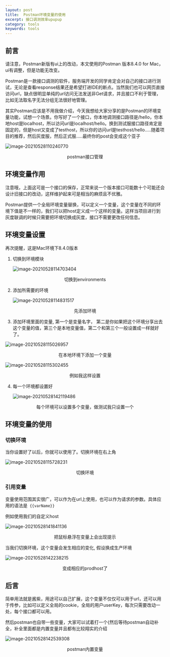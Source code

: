 ```yaml
---
layout: post
title:  Postman环境变量的使用
excerpt: 接口调测效率upupup
category: tools
keywords: tools
---
```


## 前言

请注意，Postman新版有ui上的改动，本文使用的Postman 版本8.4.0 for Mac， ui有调整，但是功能无改变。

Postman是一款接口调测的软件，服务端开发的同学肯定会对自己的接口进行测试，无论是查看response结果还是希望打进IDE的断点。当然我们也可以网页直接访问url，缺点很明显单纯的url访问无法发送非Get请求，并且接口不利于管理，比如无法取名字无法分组无法很好地管理。

其实Postman应该是不用我做介绍，今天我想给大家分享的是Postman的环境变量功能，试想一个场景。你写好了一个接口，你本地调测接口路径是/hello，你本地host是localhost，所以访问url是localhost/hello。换到测试服接口路径肯定是固定的，但是host又变成了testhost，所以你的访问url是testhost/hello.....随着项目的推荐，然后灰度服，然后正式服.....最终你的post会变成这个亚子

![image-20210528110240770](https://mypicgogo.oss-cn-hangzhou.aliyuncs.com/tuchuang20210528110240.png)

<center>postman接口管理</center>

## 环境变量作用

注意哦，上面这可是一个接口的保存，正常来说一个版本接口可能数十个可能还会设计旧接口的改动，这样维护起来可是相当的麻烦且不优雅。

Postman提供一个全局环境变量替换，可以定义一个变量，这个变量在不同的环境下值是不一样的，我们可以把host定义成一个这样的变量。这样当项目进行到灰度联调的时候只需要把环境切换成灰度，接口不需要更改任何信息。

## 环境变量设置

再次提醒，这是Mac环境下8.4.0版本

1. 切换到环境模块

   ![image-20210528114703404](https://mypicgogo.oss-cn-hangzhou.aliyuncs.com/tuchuang20210528114703.png)

<center>切换到environments</center>

2. 添加所需要的环境

   ![image-20210528114831517](https://mypicgogo.oss-cn-hangzhou.aliyuncs.com/tuchuang20210528114831.png)

<center>先添加环境</center>

3. 添加环境里面的变量, 第一个是变量名字， 第二是你如果把这个环境分享出去这个变量的值，第三个是本地变量值，第二个和第三个一般设置成一样就好了。

![image-20210528115026957](https://mypicgogo.oss-cn-hangzhou.aliyuncs.com/tuchuang20210528115026.png)

<center>在本地环境下添加一个变量</center>

![image-20210528115302455](https://mypicgogo.oss-cn-hangzhou.aliyuncs.com/tuchuang20210528115302.png)

<center>例如我这样设置</center>

4. 每一个环境都设置好

   ![image-20210528142119486](https://mypicgogo.oss-cn-hangzhou.aliyuncs.com/tuchuang20210528142119.png)

<center>每个环境可以设置多个变量，做测试我只设置一个</center>

## 环境变量的使用

### 切换环境

当你设置好了以后，你就可以使用了。切换环境在右上角

![image-20210528115728231](https://mypicgogo.oss-cn-hangzhou.aliyuncs.com/tuchuang20210528115728.png)

<center>切换环境</center>

### 引用变量

变量使用范围其实很广，可以作为在url上使用，也可以作为请求的参数。具体应用的语法是``` {{varName}}```

例如使用我们的自定义host

![image-20210528141841136](https://mypicgogo.oss-cn-hangzhou.aliyuncs.com/tuchuang20210528141841.png)

<center>把鼠标悬浮在变量上会出现提示</center>

当我们切换环境，这个变量会发生相应的变化, 假设换成生产环境

![image-20210528142238215](https://mypicgogo.oss-cn-hangzhou.aliyuncs.com/tuchuang20210528142238.png)

<center>变成相应的prodhost了</center>

## 后言

简单用法就是酱紫，用途可以自己扩展，这个变量不仅仅可以用于url，还可以用于传参，比如可以定义全局的cookie，全局的用户userKey，每次只需要改动一处，每个接口都可以用。

然后postman也自带一些变量，大家可以试着打一个{然后等待postman自动补全，补全里面都是内置变量并且都有比较翔实的介绍

![image-20210528142539308](https://mypicgogo.oss-cn-hangzhou.aliyuncs.com/tuchuang20210528142539.png)

<center>postman内置变量</center>
